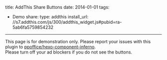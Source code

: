 title: AddThis Share Buttons
date: 2014-01-01
tags:
- Demo
share:
    type: addthis
    install_url: //s7.addthis.com/js/300/addthis_widget.js#pubid=ra-5ab6fa5759854232
---

<article class="message message-immersive is-warning">
<div class="message-body">
<i class="fas fa-exclamation-triangle mr-2"></i>This page is for demonstration only.
Please report your issues with this plugin to 
<a href="https://github.com/ppoffice/hexo-component-inferno">ppoffice/hexo-component-inferno</a>.
</div>
</article>

<article class="message message-immersive is-primary">
<div class="message-body">
<i class="fas fa-info-circle mr-2"></i>Please turn off your ad blockers if you do not see the buttons.
</div>
</article>
